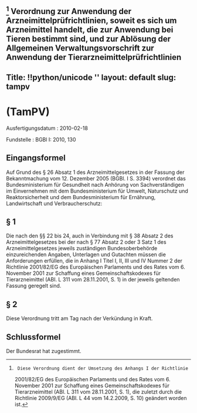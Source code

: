 [^F772940_01_BJNR013000010]
Verordnung zur Anwendung der Arzneimittelprüfrichtlinien, soweit es
sich um Arzneimittel handelt, die zur Anwendung bei Tieren bestimmt
sind, und zur Ablösung der Allgemeinen Verwaltungsvorschrift zur
Anwendung der Tierarzneimittelprüfrichtlinien
---
Title: !!python/unicode ''
layout: default
slug: tampv
---

#  (TamPV)

Ausfertigungsdatum
:   2010-02-18

Fundstelle
:   BGBl I: 2010, 130

[^F772940_01_BJNR013000010]:     Diese Verordnung dient der Umsetzung des Anhangs I der Richtlinie
    2001/82/EG des Europäischen Parlaments und des Rates vom 6. November
    2001 zur Schaffung eines Gemeinschaftskodexes für Tierarzneimittel
    (ABl. L 311 vom 28.11.2001, S. 1), die zuletzt durch die Richtlinie
    2009/9/EG (ABl. L 44 vom 14.2.2009, S. 10) geändert worden ist.


## Eingangsformel

Auf Grund des § 26 Absatz 1 des Arzneimittelgesetzes in der Fassung
der Bekanntmachung vom 12. Dezember 2005 (BGBl. I S. 3394) verordnet
das Bundesministerium für Gesundheit nach Anhörung von
Sachverständigen im Einvernehmen mit dem Bundesministerium für Umwelt,
Naturschutz und Reaktorsicherheit und dem Bundesministerium für
Ernährung, Landwirtschaft und Verbraucherschutz:


## § 1

Die nach den §§ 22 bis 24, auch in Verbindung mit § 38 Absatz 2 des
Arzneimittelgesetzes bei der nach § 77 Absatz 2 oder 3 Satz 1 des
Arzneimittelgesetzes jeweils zuständigen Bundesoberbehörde
einzureichenden Angaben, Unterlagen und Gutachten müssen die
Anforderungen erfüllen, die in Anhang I Titel I, II, III und IV Nummer
2 der Richtlinie 2001/82/EG des Europäischen Parlaments und des Rates
vom 6. November 2001 zur Schaffung eines Gemeinschaftskodexes für
Tierarzneimittel (ABI. L 311 vom 28.11.2001, S. 1) in der jeweils
geltenden Fassung geregelt sind.


## § 2

Diese Verordnung tritt am Tag nach der Verkündung in Kraft.


## Schlussformel

Der Bundesrat hat zugestimmt.

